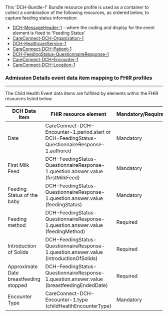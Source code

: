 This 'DCH-Bundle-1' Bundle resource profile is used as a container to collect a combination of the following resources, as ordered below, to capture feeding status information:

- [DCH-MessageHeader-1] - where the coding and display for the event element is fixed to 'Feeding Status'
- [CareConnect-DCH-Organization-1]
- [DCH-HealthcareService-1]
- [CareConnect-DCH-Patient-1]
- [DCH-FeedingStatus-QuestionnaireResponse-1]
- [CareConnect-DCH-Encounter-1]
- [CareConnect-DCH-Location-1]
                                                                                                   
### Admission Details event data item mapping to FHIR profiles ###
----------
The Child Health Event data items are fulfilled by elements within the FHIR resources listed below.
                                                                                                   
| DCH Data Item                                | FHIR resource element                                                                          | Mandatory/Required/Optional |
|----------------------------------------------|------------------------------------------------------------------------------------------------|-----------------------------|
| Date                                         | CareConnect-DCH-Encounter-1.period.start or DCH-FeedingStatus-QuestionnaireResponse-1.authored | Mandatory                   |
| First Milk Feed                              | DCH-FeedingStatus-QuestionnaireResponse-1.question.answer.value (firstMilkFeed)                | Mandatory                   |
| Feeding Status of the baby                   | DCH-FeedingStatus-QuestionnaireResponse-1.question.answer.value (feedingStatus)                | Mandatory                   |
| Feeding method                               | DCH-FeedingStatus-QuestionnaireResponse-1.question.answer.value (feedingMethod)                | Required                    |
| Introduction of Solids                       | DCH-FeedingStatus-QuestionnaireResponse-1.question.answer.value (introductionOfSolids)         | Required                    |
| Approximate Date breastfeeding stopped       | DCH-FeedingStatus-QuestionnaireResponse-1.question.answer.value (breastfeedingEndedDate)       | Required                    |
| Encounter Type                               | CareConnect-DCH-Encounter-1.type (childHealthEncounterType)                                    | Mandatory                   |

[DCH-MessageHeader-1]:dch-messageheader-1.html
[CareConnect-DCH-Organization-1]:careconnect-dch-organization-1.html
[CareConnect-DCH-Patient-1]:careconnect-dch-patient-1.html
[CareConnect-DCH-Encounter-1]:careconnect-dch-encounter-1.html
[CareConnect-DCH-Location-1]:careconnect-dch-location-1.html
[DCH-FeedingStatus-QuestionnaireResponse-1]:dch-feedingstatus-questionnaireresponse-1.html
[DCH-HealthcareService-1]:dch-healthcareservice-1.html
